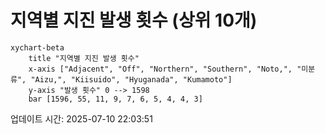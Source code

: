 # 지역별 지진 발생 횟수 (상위 10개)

```mermaid
xychart-beta
    title "지역별 지진 발생 횟수"
    x-axis ["Adjacent", "Off", "Northern", "Southern", "Noto,", "미분류", "Aizu,", "Kiisuido", "Hyuganada", "Kumamoto"]
    y-axis "발생 횟수" 0 --> 1598
    bar [1596, 55, 11, 9, 7, 6, 5, 4, 4, 3]
```

업데이트 시간: 2025-07-10 22:03:51
